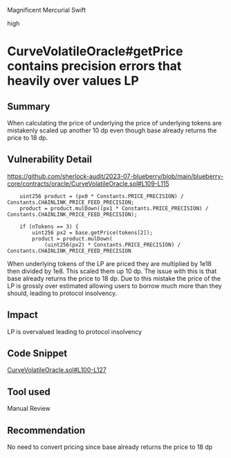 Magnificent Mercurial Swift

high

# CurveVolatileOracle#getPrice contains precision errors that heavily over values LP
## Summary

When calculating the price of underlying the price of underlying tokens are mistakenly scaled up another 10 dp even though base already returns the price to 18 dp.

## Vulnerability Detail

https://github.com/sherlock-audit/2023-07-blueberry/blob/main/blueberry-core/contracts/oracle/CurveVolatileOracle.sol#L109-L115

        uint256 product = (px0 * Constants.PRICE_PRECISION) / Constants.CHAINLINK_PRICE_FEED_PRECISION;
        product = product.mulDown((px1 * Constants.PRICE_PRECISION) / Constants.CHAINLINK_PRICE_FEED_PRECISION);

        if (nTokens == 3) {
            uint256 px2 = base.getPrice(tokens[2]);
            product = product.mulDown(
                (uint256(px2) * Constants.PRICE_PRECISION) / Constants.CHAINLINK_PRICE_FEED_PRECISION

When underlying tokens of the LP are priced they are multiplied by 1e18 then divided by 1e8. This scaled them up 10 dp. The issue with this is that base already returns the price to 18 dp. Due to this mistake the price of the LP is grossly over estimated allowing users to borrow much more than they should, leading to protocol insolvency.

## Impact

LP is overvalued leading to protocol insolvency

## Code Snippet

[CurveVolatileOracle.sol#L100-L127](https://github.com/sherlock-audit/2023-07-blueberry/blob/main/blueberry-core/contracts/oracle/CurveVolatileOracle.sol#L100-L127)

## Tool used

Manual Review

## Recommendation

No need to convert pricing since base already returns the price to 18 dp